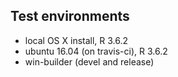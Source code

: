 ## Test environments
* local OS X install, R 3.6.2
* ubuntu 16.04 (on travis-ci), R 3.6.2
* win-builder (devel and release)

